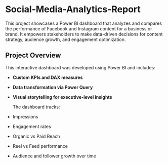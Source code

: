 # Social-Media-Analytics-Report
This project showcases a Power BI dashboard that analyzes and compares the performance of Facebook and Instagram content for a business or brand. It empowers stakeholders to make data-driven decisions for content strategy, audience growth, and engagement optimization.

##  Project Overview

This interactive dashboard was developed using Power BI and includes:
- **Custom KPIs and DAX measures**
- **Data transformation via Power Query**
- **Visual storytelling for executive-level insights**



  The dashboard tracks:
- Impressions
- Engagement rates
- Organic vs Paid Reach
- Reel vs Feed performance
- Audience and follower growth over time
